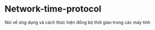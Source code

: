 Network-time-protocol
=====================

Nói về ứng dụng và cách thức hiện đồng bộ thời gian trong các máy tính
